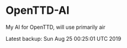 # OpenTTD-AI
My AI for OpenTTD, will use primarily air

Latest backup: Sun Aug 25 00:25:01 UTC 2019
